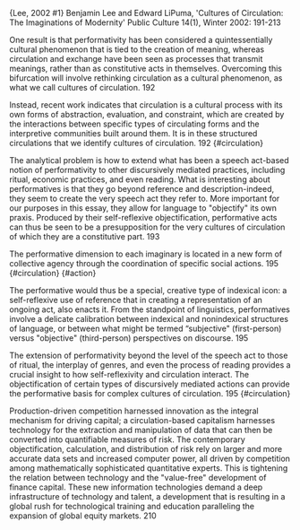 {Lee, 2002 #1}
Benjamin Lee and Edward LiPuma, 'Cultures of Circulation: The Imaginations of Modernity' Public Culture 14(1), Winter 2002: 191-213

One result is that performativity has been considered a quintessentially cultural phenomenon that is tied to the creation of meaning, whereas circulation and exchange have been seen as processes that transmit meanings, rather than as constitutive acts in themselves. Overcoming this bifurcation will involve rethinking circulation as a cultural phenomenon, as what we call cultures of circulation. 192

Instead, recent work indicates that circulation is a cultural process with its own forms of abstraction, evaluation, and constraint, which are created by the interactions between specific types of circulating forms and the interpretive communities built around them. It is in these structured circulations that we identify cultures of circulation. 192  {#circulation}

The analytical problem is how to extend what has been a speech act-based notion of performativity to other discursively mediated practices, including ritual, economic practices, and even reading. What is interesting about performatives is that they go beyond reference and description-indeed, they seem to create the very speech act they refer to. More important for our purposes in this essay, they allow for language to "objectify" its own praxis. Produced by their self-reflexive objectification, performative acts can thus be seen to be a presupposition for the very cultures of circulation of which they are a constitutive part. 193

The performative dimension to each imaginary is located in a new form of collective agency through the coordination of specific social actions. 195 {#circulation} {#action}

The performative would thus be a special, creative type of indexical icon: a self-reflexive use of reference that  in creating a representation of an ongoing act, also enacts it. From the standpoint of linguistics, performatives involve a delicate calibration between indexical and nonindexical structures of language, or between what might be termed “subjective" (first-person) versus "objective" (third-person) perspectives on discourse. 195

The extension of performativity beyond the level of the speech act to those of ritual, the interplay of genres, and even the process of reading provides a crucial insight to how self-reflexivity and circulation interact. The objectification of certain types of discursively mediated actions can provide the performative  basis for complex cultures of circulation. 195  {#circulation}

Production-driven competition harnessed  innovation as the integral mechanism for driving capital; a circulation-based capitalism harnesses technology for the extraction and manipulation of data that can then be converted into quantifiable measures of risk. The contemporary objectification, calculation, and distribution of risk rely on larger and more accurate data sets and increased computer power, all driven by competition among mathematically sophisticated quantitative experts. This is tightening the relation between technology and the "value-free" development of finance capital. These new information technologies demand a deep infrastructure of technology and talent, a development that is resulting in a global rush for technological training and education paralleling the expansion of global equity markets. 210
